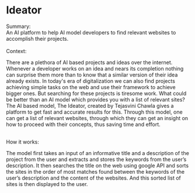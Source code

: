 # Ideator

Summary:
<br>
An AI platform to help AI model developers to find relevant websites to accomplish their projects.
<br>
<br>
Context: 
<br>

There are a plethora of AI based projects and ideas over the internet. Whenever a developer works on an idea and nears its completion nothing can surprise them more than to know that a similar version of their idea already exists.
In today's era of digitalization we can also find projects achieving simple tasks on the web and use their framework to achieve bigger ones. But searching for these projects is tiresome work. What could be better than an AI model which provides you with a list of relevant sites? The AI based model, The Ideator, created by Tejasvini Chawla gives a platform to get fast and accurate results for this.
Through this model, one can get a list of relevant websites, through which they can get an insight on how to proceed with their concepts, thus saving time and effort.
<br>
<br>

How it works: <br>

The model first takes an input of an informative title and a description of the project from the user and extracts and stores the keywords from the user’s description. It then searches the title on the web using google API and sorts the sites in the order of most matches found between the keywords of the user’s description and the content of the websites. And this sorted list of sites is then displayed to the user.

